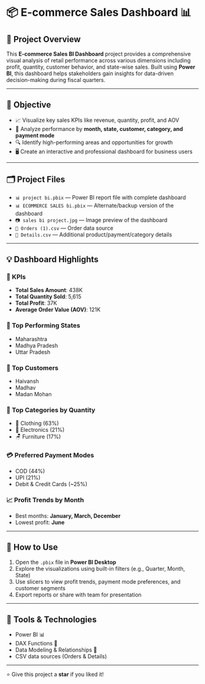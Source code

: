 # 📦 E-commerce Sales Dashboard 📊

## 🧠 Project Overview

This **E-commerce Sales BI Dashboard** project provides a comprehensive visual analysis of retail performance across various dimensions including profit, quantity, customer behavior, and state-wise sales. Built using **Power BI**, this dashboard helps stakeholders gain insights for data-driven decision-making during fiscal quarters.

---

## 🎯 Objective

- 📈 Visualize key sales KPIs like revenue, quantity, profit, and AOV  
- 🧭 Analyze performance by **month, state, customer, category, and payment mode**  
- 🔍 Identify high-performing areas and opportunities for growth  
- 🖥️ Create an interactive and professional dashboard for business users  

---

## 🗂️ Project Files

- `📊 project bi.pbix` — Power BI report file with complete dashboard  
- `📊 ECOMMERCE SALES bi.pbix` — Alternate/backup version of the dashboard  
- `📷 sales bi project.jpg` — Image preview of the dashboard  
- `📁 Orders (1).csv` — Order data source  
- `📁 Details.csv` — Additional product/payment/category details  

---

## 💡 Dashboard Highlights

### 🧾 KPIs
- **Total Sales Amount**: 438K  
- **Total Quantity Sold**: 5,615  
- **Total Profit**: 37K  
- **Average Order Value (AOV)**: 121K  

### 📍 Top Performing States
- Maharashtra  
- Madhya Pradesh  
- Uttar Pradesh  

### 👤 Top Customers
- Haivansh  
- Madhav  
- Madan Mohan  

### 🧺 Top Categories by Quantity
- 👗 Clothing (63%)  
- 🔌 Electronics (21%)  
- 🪑 Furniture (17%)  

### 💳 Preferred Payment Modes
- COD (44%)  
- UPI (21%)  
- Debit & Credit Cards (~25%)  

### 📈 Profit Trends by Month
- Best months: **January, March, December**  
- Lowest profit: **June**

---

## 🚀 How to Use

1. Open the `.pbix` file in **Power BI Desktop**  
2. Explore the visualizations using built-in filters (e.g., Quarter, Month, State)  
3. Use slicers to view profit trends, payment mode preferences, and customer segments  
4. Export reports or share with team for presentation

---

## 🧰 Tools & Technologies

- Power BI 📊  
- DAX Functions 🧮  
- Data Modeling & Relationships 🔗  
- CSV data sources (Orders & Details)  

---



⭐️ Give this project a **star** if you liked it!
